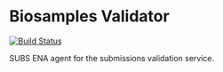 # Biosamples Validator
[![Build Status](https://travis-ci.org/EMBL-EBI-SUBS/subs-ena-agent.svg?branch=dev)](https://travis-ci.org/EMBL-EBI-SUBS/subs-ena-agent)

SUBS ENA agent for the submissions validation service.

